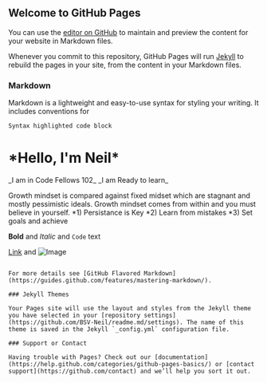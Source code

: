 ## Welcome to GitHub Pages

You can use the [editor on GitHub](https://github.com/BSV-Neil/readme.md/edit/master/index.md) to maintain and preview the content for your website in Markdown files.

Whenever you commit to this repository, GitHub Pages will run [Jekyll](https://jekyllrb.com/) to rebuild the pages in your site, from the content in your Markdown files.

### Markdown

Markdown is a lightweight and easy-to-use syntax for styling your writing. It includes conventions for

```markdown
Syntax highlighted code block
```

<H1> *Hello, I'm Neil* </H1>
_I am in Code Fellows 102_
_I am Ready to learn_

Growth mindset is compared against fixed midset which are stagnant and mostly pessimistic ideals. Growth mindset comes from within and you must believe in yourself.
  *1) Persistance is Key
  *2) Learn from mistakes
  *3) Set goals and achieve



**Bold** and _Italic_ and `Code` text

[Link](url) and ![Image](src)
```

For more details see [GitHub Flavored Markdown](https://guides.github.com/features/mastering-markdown/).

### Jekyll Themes

Your Pages site will use the layout and styles from the Jekyll theme you have selected in your [repository settings](https://github.com/BSV-Neil/readme.md/settings). The name of this theme is saved in the Jekyll `_config.yml` configuration file.

### Support or Contact

Having trouble with Pages? Check out our [documentation](https://help.github.com/categories/github-pages-basics/) or [contact support](https://github.com/contact) and we’ll help you sort it out.
